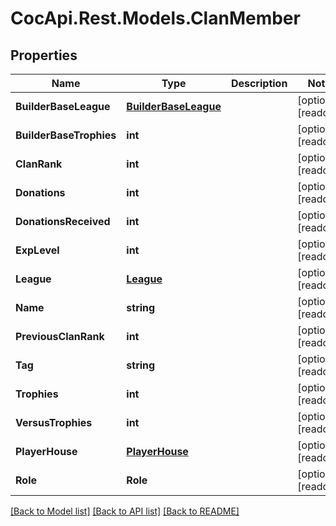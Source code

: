 # CocApi.Rest.Models.ClanMember

## Properties

Name | Type | Description | Notes
------------ | ------------- | ------------- | -------------
**BuilderBaseLeague** | [**BuilderBaseLeague**](BuilderBaseLeague.md) |  | [optional] [readonly] 
**BuilderBaseTrophies** | **int** |  | [optional] [readonly] 
**ClanRank** | **int** |  | [optional] [readonly] 
**Donations** | **int** |  | [optional] [readonly] 
**DonationsReceived** | **int** |  | [optional] [readonly] 
**ExpLevel** | **int** |  | [optional] [readonly] 
**League** | [**League**](League.md) |  | [optional] [readonly] 
**Name** | **string** |  | [optional] [readonly] 
**PreviousClanRank** | **int** |  | [optional] [readonly] 
**Tag** | **string** |  | [optional] [readonly] 
**Trophies** | **int** |  | [optional] [readonly] 
**VersusTrophies** | **int** |  | [optional] [readonly] 
**PlayerHouse** | [**PlayerHouse**](PlayerHouse.md) |  | [optional] [readonly] 
**Role** | **Role** |  | [optional] [readonly] 

[[Back to Model list]](../../README.md#documentation-for-models) [[Back to API list]](../../README.md#documentation-for-api-endpoints) [[Back to README]](../../README.md)

